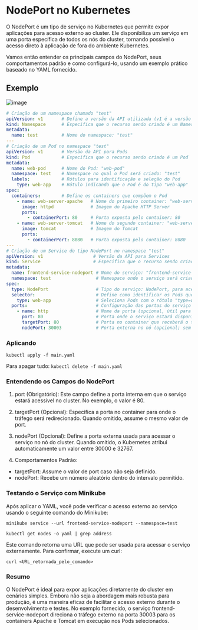 # NodePort no Kubernetes

O NodePort é um tipo de serviço no Kubernetes que permite expor aplicações para acesso externo ao cluster. Ele disponibiliza um serviço em uma porta específica de todos os nós do cluster, tornando possível o acesso direto à aplicação de fora do ambiente Kubernetes.

Vamos então entender os principais campos do NodePort, seus comportamentos padrão e como configurá-lo, usando um exemplo prático baseado no YAML fornecido.

## Exemplo

![image](https://github.com/user-attachments/assets/777814f6-bc0a-4195-bc6b-2d0a4d7dac3f)


```yaml
# Criação de um namespace chamado "test"
apiVersion: v1       # Define a versão da API utilizada (v1 é a versão para Namespaces)
kind: Namespace      # Especifica que o recurso sendo criado é um Namespace
metadata:            
  name: test         # Nome do namespace: "test"
---
# Criação de um Pod no namespace "test"
apiVersion: v1       # Versão da API para Pods
kind: Pod            # Especifica que o recurso sendo criado é um Pod
metadata:
  name: web-pod      # Nome do Pod: "web-pod"
  namespace: test    # Namespace no qual o Pod será criado: "test"
  labels:            # Rótulos para identificação e seleção do Pod
    type: web-app    # Rótulo indicando que o Pod é do tipo "web-app"
spec: 
  containers:        # Define os containers que compõem o Pod
    - name: web-server-apache   # Nome do primeiro container: "web-server-apache"
      image: httpd              # Imagem do Apache HTTP Server
      ports:
        - containerPort: 80     # Porta exposta pelo container: 80
    - name: web-server-tomcat   # Nome do segundo container: "web-server-tomcat"
      image: tomcat             # Imagem do Tomcat
      ports:
        - containerPort: 8080   # Porta exposta pelo container: 8080
---
# Criação de um Service do tipo NodePort no namespace "test"
apiVersion: v1                   # Versão da API para Services
kind: Service                    # Especifica que o recurso sendo criado é um Service
metadata:
  name: frontend-service-nodeport # Nome do serviço: "frontend-service-nodeport"
  namespace: test                 # Namespace onde o serviço será criado: "test"
spec:
  type: NodePort                  # Tipo do serviço: NodePort, para acesso externo
  selector:                       # Define como identificar os Pods que o serviço gerencia
    type: web-app                 # Seleciona Pods com o rótulo "type=web-app"
  ports:                          # Configuração das portas do serviço
    - name: http                  # Nome da porta (opcional, útil para identificação)
      port: 80                    # Porta onde o serviço estará disponível internamente
      targetPort: 80              # Porta no container que receberá o tráfego (opcional)
      nodePort: 30003             # Porta externa no nó (opcional; sem ela, valor aleatório seria atribuído)
````
### Aplicando
```
kubectl apply -f main.yaml
```
Para apagar tudo: ```kubectl delete -f main.yaml```

### Entendendo os Campos do NodePort
1.	port (Obrigatório):
Este campo define a porta interna em que o serviço estará acessível no cluster. No exemplo, o valor é 80.

2.	targetPort (Opcional):
Especifica a porta no container para onde o tráfego será redirecionado. Quando omitido, assume o mesmo valor de port.

3.	nodePort (Opcional):
Define a porta externa usada para acessar o serviço no nó do cluster. Quando omitido, o Kubernetes atribui automaticamente um valor entre 30000 e 32767.

4.	Comportamentos Padrão:
- targetPort: Assume o valor de port caso não seja definido.
- nodePort: Recebe um número aleatório dentro do intervalo permitido.

### Testando o Serviço com Minikube

Após aplicar o YAML, você pode verificar o acesso externo ao serviço usando o seguinte comando do Minikube:

```
minikube service --url frontend-service-nodeport --namespace=test
```
```
kubectl get nodes -o yaml | grep address
```
Este comando retorna uma URL que pode ser usada para acessar o serviço externamente. Para confirmar, execute um curl:
```
curl <URL_retornada_pelo_comando>
```
### Resumo

O NodePort é ideal para expor aplicações diretamente do cluster em cenários simples. Embora não seja a abordagem mais robusta para produção, é uma maneira eficaz de facilitar o acesso externo durante o desenvolvimento e testes. No exemplo fornecido, o serviço frontend-service-nodeport direciona o tráfego externo na porta 30003 para os containers Apache e Tomcat em execução nos Pods selecionados.
